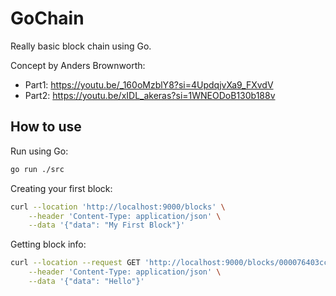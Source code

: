 # GoChain

Really basic block chain using Go.

Concept by Anders Brownworth:
- Part1: https://youtu.be/_160oMzblY8?si=4UpdqjvXa9_FXvdV
- Part2: https://youtu.be/xIDL_akeras?si=1WNEODoB130b188v

## How to use

Run using Go:
```sh
go run ./src
```

Creating your first block:
```sh
curl --location 'http://localhost:9000/blocks' \
    --header 'Content-Type: application/json' \
    --data '{"data": "My First Block"}'
```

Getting block info:
```sh
curl --location --request GET 'http://localhost:9000/blocks/000076403cc7726b72b23eae2e43f60324b232da4674f01674773e7f5301ffa0' \
    --header 'Content-Type: application/json' \
    --data '{"data": "Hello"}'
```

